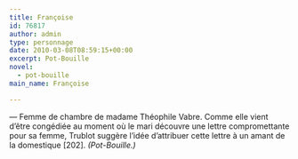 ```yaml
---
title: Françoise
id: 76817
author: admin
type: personnage
date: 2010-03-08T08:59:15+00:00
excerpt: Pot-Bouille
novel:
  - pot-bouille
main_name: Françoise

---
```

— Femme de chambre de madame Théophile Vabre. Comme elle vient d&rsquo;être congédiée au moment où le mari découvre une lettre compromettante pour sa femme, Trublot suggère l&rsquo;idée d&rsquo;attribuer cette lettre à un amant de la domestique [202]. _(Pot-Bouille.)_